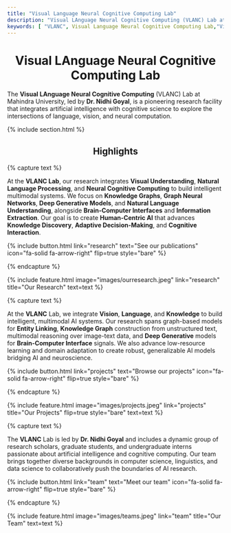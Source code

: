 ```yaml
---
title: "Visual Language Neural Cognitive Computing Lab"
description: "Visual LAnguage Neural Cognitive Computing (VLANC) Lab at Mahindra University integrates AI, Vision, Language, and Neural Computation for multimodal understanding, Knowledge Graphs, GNNs, and Brain-computer Interfaces."
keywords: [ "VLANC", Visual Language Neural Cognitive Computing Lab,"Visual Language", "Neural Cognitive Computing", "VLANC Lab", "AI Research", "Knowledge Graph", "Graph Neural Networks", "Multimodal AI", "Brain-Computer Interfaces", "Deep Generative Models", "Natural Language Processing", "Vision-Language Integration","NLP", "AI", "AI and Neuroscience lab", "Mahindra University AI lab", "Nidhi Goyal", "Dr. Nidhi Goyal","Projects","Finding","Courses","Research" ]
---
```



<h1 style="text-align: center; font-weight: bold;">Visual LAnguage Neural Cognitive Computing Lab
</h1>


The **Visual LAnguage Neural Cognitive Computing** (VLANC) Lab at Mahindra University, led by **Dr. Nidhi Goyal**, is a pioneering research facility that integrates artificial intelligence with cognitive science to explore the intersections of language, vision, and neural computation.


{% include section.html %}

<h2 style="text-align: center;font-weight: bold;">Highlights</h2>

{% capture text %}

At the **VLANC Lab**, our research integrates **Visual Understanding**, **Natural Language Processing**, and **Neural Cognitive Computing** to build intelligent multimodal systems. We focus on **Knowledge Graphs**, **Graph Neural Networks**, **Deep Generative Models**, and **Natural Language Understanding**, alongside **Brain-Computer Interfaces** and **Information Extraction**.  Our goal is to create **Human-Centric AI** that advances **Knowledge Discovery**, **Adaptive Decision-Making**, and **Cognitive Interaction**.  
 


{%
  include button.html
  link="research"
  text="See our publications"
  icon="fa-solid fa-arrow-right"
  flip=true
  style="bare"
%}

{% endcapture %}

{%
  include feature.html
  image="images/ourresearch.jpeg"
  link="research"
  title="Our Research"
  text=text
%}

{% capture text %}

At the **VLANC** Lab, we integrate **Vision**, **Language**, and **Knowledge** to build intelligent, multimodal AI systems. Our research spans graph-based models for **Entity Linking**, **Knowledge Graph** construction from unstructured text, multimodal reasoning over image-text data, and **Deep Generative** models for **Brain-Computer Interface** signals. We also advance low-resource learning and domain adaptation to create robust, generalizable AI models bridging AI and neuroscience.



{%
  include button.html
  link="projects"
  text="Browse our projects"
  icon="fa-solid fa-arrow-right"
  flip=true
  style="bare"
%}

{% endcapture %}

{%
  include feature.html
  image="images/projects.jpeg"
  link="projects"
  title="Our Projects"
  flip=true
  style="bare"
  text=text
%}

{% capture text %}

The **VLANC** Lab is led by **Dr. Nidhi Goyal** and includes a dynamic group of research scholars, graduate students, and undergraduate interns passionate about artificial intelligence and cognitive computing. Our team brings together diverse backgrounds in computer science, linguistics, and data science to collaboratively push the boundaries of AI research.

{%
  include button.html
  link="team"
  text="Meet our team"
  icon="fa-solid fa-arrow-right"
  flip=true
  style="bare"
%}

{% endcapture %}

{%
  include feature.html
  image="images/teams.jpeg"
  link="team"
  title="Our Team"
  text=text
%}
